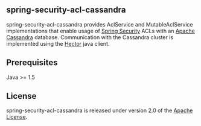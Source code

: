 ## spring-security-acl-cassandra
spring-security-acl-cassandra provides AclService and MutableAclService implementations that enable usage of [Spring Security][] ACLs with an [Apache Cassandra][] database.
Communication with the Cassandra cluster is implemented using the [Hector][] java client.

## Prerequisites
Java >= 1.5

## License
spring-security-acl-cassandra is released under version 2.0 of the [Apache License][].

[Apache License]: http://www.apache.org/licenses/LICENSE-2.0
[Hector]: http://hector-client.github.io/hector/build/html/index.html
[Apache Cassandra]: http://cassandra.apache.org/
[Spring Security]: http://www.springsource.org/spring-security
